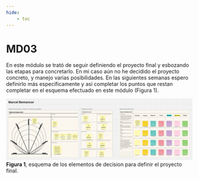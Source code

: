 ```yaml
---
hide:
    - toc
---
```


# MD03

En este módulo se trató de seguir definiendo el proyecto final y esbozando las etapas para concretarlo. En mi caso aún no he decidido el proyecto concreto, y manejo varias posibilidades. En las siguientes semanas espero definirlo más especificamente y asi completar los puntos que restan completar en el esquema efectuado en este módulo (Figura 1). 



![](../images/MD03/fig1.png)
**Figura 1**, esquema de los elementos de decision para definir el proyecto final. 
